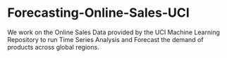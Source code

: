 # Forecasting-Online-Sales-UCI
We work on the Online Sales Data provided by the UCI Machine Learning Repository to run Time Series Analysis and Forecast the demand of products across global regions.
